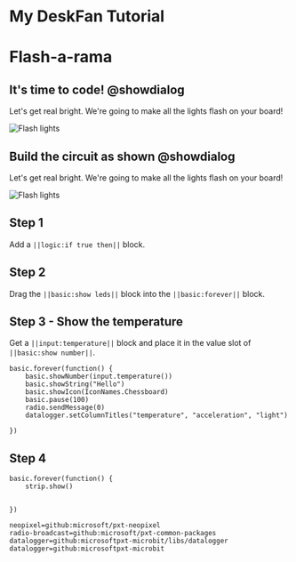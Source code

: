 # My DeskFan Tutorial
# Flash-a-rama

## It's time to code! @showdialog

Let's get real bright. We're going to make all the lights flash on your board!

![Flash lights](https://static.wixstatic.com/media/9e10e9_f4c35f4407bf4fb4963fa98f174f1aa4~mv2.jpg/v1/fill/w_1074,h_500,fp_0.50_0.50,q_85,enc_auto/9e10e9_f4c35f4407bf4fb4963fa98f174f1aa4~mv2.jpg)

## Build the circuit as shown @showdialog

Let's get real bright. We're going to make all the lights flash on your board!

![Flash lights](https://static.wixstatic.com/media/9e10e9_f4c35f4407bf4fb4963fa98f174f1aa4~mv2.jpg/v1/fill/w_1074,h_500,fp_0.50_0.50,q_85,enc_auto/9e10e9_f4c35f4407bf4fb4963fa98f174f1aa4~mv2.jpg)


## Step 1
Add a ``||logic:if true then||`` block. 

## Step 2
Drag the ``||basic:show leds||`` block into the ``||basic:forever||`` block. 

## Step 3 - Show the temperature

Get a ``||input:temperature||`` block and place it in the value slot of ``||basic:show number||``.

```blocks
basic.forever(function() {
    basic.showNumber(input.temperature())
    basic.showString("Hello")
    basic.showIcon(IconNames.Chessboard)
    basic.pause(100)
    radio.sendMessage(0)
    datalogger.setColumnTitles("temperature", "acceleration", "light")

})
```

## Step 4

```blocks
basic.forever(function() {
    strip.show()


})
```
```package
neopixel=github:microsoft/pxt-neopixel
radio-broadcast=github:microsoft/pxt-common-packages
datalogger=github:microsoftpxt-microbit/libs/datalogger
datalogger=github:microsoftpxt-microbit

```
<script src="https://makecode.com/gh-pages-embed.js"></script><script>makeCodeRender("{{ site.makecode.home_url }}", "{{ site.github.owner_name }}/{{ site.github.repository_name }}");</script>

